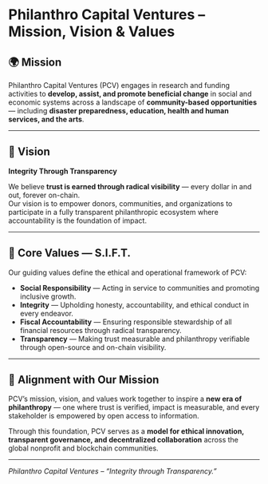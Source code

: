 # Philanthro Capital Ventures – Mission, Vision & Values

## 🌍 Mission

Philanthro Capital Ventures (PCV) engages in research and funding activities to **develop, assist, and promote beneficial change** in social and economic systems across a landscape of **community-based opportunities** — including **disaster preparedness, education, health and human services, and the arts**.

---

## 🔭 Vision

**Integrity Through Transparency**

We believe **trust is earned through radical visibility** — every dollar in and out, forever on-chain.  
Our vision is to empower donors, communities, and organizations to participate in a fully transparent philanthropic ecosystem where accountability is the foundation of impact.

---

## 💠 Core Values — S.I.F.T.

Our guiding values define the ethical and operational framework of PCV:

- **Social Responsibility** — Acting in service to communities and promoting inclusive growth.  
- **Integrity** — Upholding honesty, accountability, and ethical conduct in every endeavor.  
- **Fiscal Accountability** — Ensuring responsible stewardship of all financial resources through radical transparency.  
- **Transparency** — Making trust measurable and philanthropy verifiable through open-source and on-chain visibility.

---

## 🤝 Alignment with Our Mission

PCV’s mission, vision, and values work together to inspire a **new era of philanthropy** — one where trust is verified, impact is measurable, and every stakeholder is empowered by open access to information.  

Through this foundation, PCV serves as a **model for ethical innovation, transparent governance, and decentralized collaboration** across the global nonprofit and blockchain communities.

---

*Philanthro Capital Ventures – “Integrity through Transparency.”*
